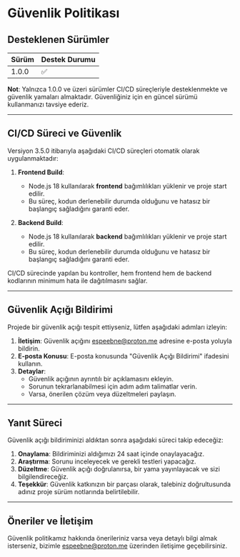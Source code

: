 # Güvenlik Politikası

## Desteklenen Sürümler

| Sürüm   | Destek Durumu       |
| ------- | ------------------- |
| 1.0.0   | :white_check_mark:  |

**Not**: Yalnızca 1.0.0 ve üzeri sürümler CI/CD süreçleriyle desteklenmekte ve güvenlik yamaları almaktadır. Güvenliğiniz için en güncel sürümü kullanmanızı tavsiye ederiz.

---

## CI/CD Süreci ve Güvenlik

Versiyon 3.5.0 itibarıyla aşağıdaki CI/CD süreçleri otomatik olarak uygulanmaktadır:

1. **Frontend Build**:
   - Node.js 18 kullanılarak **frontend** bağımlılıkları yüklenir ve proje start edilir.
   - Bu süreç, kodun derlenebilir durumda olduğunu ve hatasız bir başlangıç sağladığını garanti eder.

2. **Backend Build**:
   - Node.js 18 kullanılarak **backend** bağımlılıkları yüklenir ve proje start edilir.
   - Bu süreç, kodun derlenebilir durumda olduğunu ve hatasız bir başlangıç sağladığını garanti eder.
  

   
CI/CD sürecinde yapılan bu kontroller, hem frontend hem de backend kodlarının minimum hata ile dağıtılmasını sağlar.

---

## Güvenlik Açığı Bildirimi

Projede bir güvenlik açığı tespit ettiyseniz, lütfen aşağıdaki adımları izleyin:

1. **İletişim**: Güvenlik açığını [espeebne@proton.me](mailto:espeebne@proton.me) adresine e-posta yoluyla bildirin.
2. **E-posta Konusu**: E-posta konusunda "Güvenlik Açığı Bildirimi" ifadesini kullanın.
3. **Detaylar**:
   - Güvenlik açığının ayrıntılı bir açıklamasını ekleyin.
   - Sorunun tekrarlanabilmesi için adım adım talimatlar verin.
   - Varsa, önerilen çözüm veya düzeltmeleri paylaşın.

---

## Yanıt Süreci

Güvenlik açığı bildiriminizi aldıktan sonra aşağıdaki süreci takip edeceğiz:

1. **Onaylama**: Bildiriminizi aldığımızı 24 saat içinde onaylayacağız.
2. **Araştırma**: Sorunu inceleyecek ve gerekli testleri yapacağız.
3. **Düzeltme**: Güvenlik açığı doğrulanırsa, bir yama yayınlayacak ve sizi bilgilendireceğiz.
4. **Teşekkür**: Güvenlik katkınızın bir parçası olarak, talebiniz doğrultusunda adınız proje sürüm notlarında belirtilebilir.

---

## Öneriler ve İletişim

Güvenlik politikamız hakkında önerileriniz varsa veya detaylı bilgi almak isterseniz, bizimle [espeebne@proton.me](mailto:espeebne@proton.me) üzerinden iletişime geçebilirsiniz.

